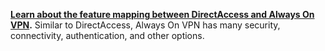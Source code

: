 **[Learn about the feature mapping between DirectAccess and Always On VPN](../vpn/vpn-map-da.md).** Similar to DirectAccess, Always On VPN has many security, connectivity, authentication, and other options.